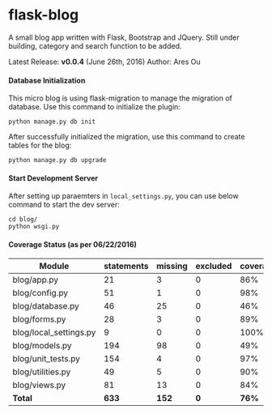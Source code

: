 # flask-blog
A small blog app written with Flask, Bootstrap and JQuery.
Still under building, category and search function to be added.

Latest Release: **v0.0.4** (June 26th, 2016)
Author: Ares Ou

####  Database Initialization

This micro blog is using flask-migration to manage the migration of database.
Use this command to initialize the plugin:

`python manage.py db init`

After successfully initialized the migration, use this command to create tables for the blog:

`python manage.py db upgrade`


####  Start Development Server

After setting up paraemters in `local_settings.py`, you can use below command to start the dev server:

    cd blog/
    python wsgi.py

#### Coverage Status (as per 06/22/2016)

| Module                 | statements | missing | excluded | coverage |
|------------------------|------------|---------|----------|----------|
| blog/app.py            | 21         | 3       | 0        | 86%      |
| blog/config.py         | 51         | 1       | 0        | 98%      |
| blog/database.py       | 46         | 25      | 0        | 46%      |
| blog/forms.py          | 28         | 3       | 0        | 89%      |
| blog/local_settings.py | 9          | 0       | 0        | 100%     |
| blog/models.py         | 194        | 98      | 0        | 49%      |
| blog/unit_tests.py     | 154        | 4       | 0        | 97%      |
| blog/utilities.py      | 49         | 5       | 0        | 90%      |
| blog/views.py          | 81         | 13      | 0        | 84%      |
| **Total**                 | **633**        | **152**     | **0**        | **76%**      |
